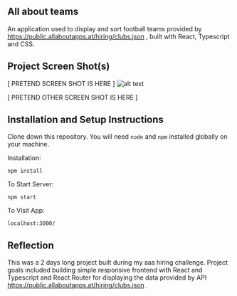 ## All about teams

An application used to display and sort football teams provided by https://public.allaboutapps.at/hiring/clubs.json
, built with React, Typescript and CSS.

## Project Screen Shot(s)
 
[ PRETEND SCREEN SHOT IS HERE ]
![alt text](https://github.com/xen404/test_aaa/blob/main/screenshot1.png?raw=true)


[ PRETEND OTHER SCREEN SHOT IS HERE ]

## Installation and Setup Instructions
 
Clone down this repository. You will need `node` and `npm` installed globally on your machine.  

Installation:

`npm install`  

To Start Server:

`npm start`  

To Visit App:

`localhost:3000/`  

## Reflection

This was a 2 days long project built during my aaa hiring challenge. Project goals included building simple responsive frontend with React and Typescript and React Router for displaying the data provided by API https://public.allaboutapps.at/hiring/clubs.json .
